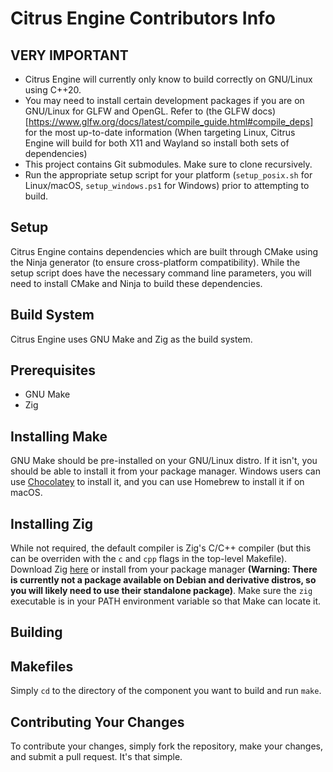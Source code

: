# Citrus Engine Contributors Info

## VERY IMPORTANT
* Citrus Engine will currently only know to build correctly on GNU/Linux using C++20.
* You may need to install certain development packages if you are on GNU/Linux for GLFW and OpenGL. Refer to (the GLFW docs)[https://www.glfw.org/docs/latest/compile_guide.html#compile_deps] for the most up-to-date information (When targeting Linux, Citrus Engine will build for both X11 and Wayland so install both sets of dependencies)
* This project contains Git submodules. Make sure to clone recursively.
* Run the appropriate setup script for your platform (`setup_posix.sh` for Linux/macOS, `setup_windows.ps1` for Windows) prior to attempting to build.

## Setup
Citrus Engine contains dependencies which are built through CMake using the Ninja generator (to ensure cross-platform compatibility). While the setup script does have the necessary command line parameters, you will need to install CMake and Ninja to build these dependencies.

## Build System
Citrus Engine uses GNU Make and Zig as the build system.

## Prerequisites
* GNU Make
* Zig

## Installing Make
GNU Make should be pre-installed on your GNU/Linux distro. If it isn't, you should be able to install it from your package manager. Windows users can use [Chocolatey](https://chocolatey.org/) to install it, and you can use Homebrew to install it if on macOS.

## Installing Zig
While not required, the default compiler is Zig's C/C++ compiler (but this can be overriden with the `c` and `cpp` flags in the top-level Makefile). Download Zig [here](https://ziglang.org/download/) or install from your package manager **(Warning: There is currently not a package available on Debian and derivative distros, so you will likely need to use their standalone package)**. Make sure the `zig` executable is in your PATH environment variable so that Make can locate it.

## Building


## Makefiles
Simply `cd` to the directory of the component you want to build and run `make`.

## Contributing Your Changes
To contribute your changes, simply fork the repository, make your changes, and submit a pull request. It's that simple.